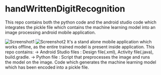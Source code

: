 # handWrittenDigitRecognition
This repo contains both the python code and the android studio code which integrates the pickle file which contains the machine learning model into an image processing android mobile application.

![Screenshot1](https://github.com/somaiahkm/handWrittenDigitRecognition/assets/125279140/95f4e491-84bc-43d3-a7d8-0e0cd508ff42)
![Screenshot2](https://github.com/somaiahkm/handWrittenDigitRecognition/assets/125279140/c2a56b3b-55a1-434e-b8f1-4a26a98dcf3c)
It's a stand alone mobile application which works offline, as the entire trained model is present inside application. 
This repo contains:
-> Android Studio files : Design file(.xml), Activity file(.java), build.gradle.
-> Python file : Script that preprocesses the image and runs the model on the image. Code which generates the machine learning model
which has been encoded into a pickle file.

